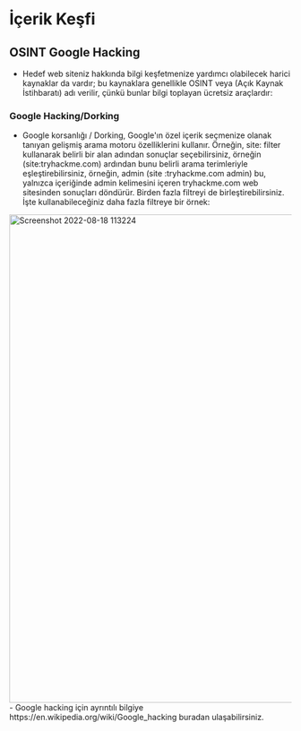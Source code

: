 # İçerik Keşfi
## OSINT Google Hacking
- Hedef web siteniz hakkında bilgi keşfetmenize yardımcı olabilecek harici kaynaklar da vardır; bu kaynaklara genellikle OSINT veya (Açık Kaynak İstihbaratı) adı verilir, çünkü bunlar bilgi toplayan ücretsiz araçlardır:
### Google Hacking/Dorking
- Google korsanlığı / Dorking, Google'ın özel içerik seçmenize olanak tanıyan gelişmiş arama motoru özelliklerini kullanır. Örneğin, site: filter kullanarak belirli bir alan adından sonuçlar seçebilirsiniz, örneğin (site:tryhackme.com) ardından bunu belirli arama terimleriyle eşleştirebilirsiniz, örneğin, admin (site :tryhackme.com admin) bu, yalnızca içeriğinde admin kelimesini içeren tryhackme.com web sitesinden sonuçları döndürür. Birden fazla filtreyi de birleştirebilirsiniz. İşte kullanabileceğiniz daha fazla filtreye bir örnek:
<img width="872" alt="Screenshot 2022-08-18 113224" src="https://user-images.githubusercontent.com/86947080/185349247-32f96b5b-5fd3-450c-b8ff-1d0b16a9aaf5.png">
- Google hacking için ayrıntılı bilgiye https://en.wikipedia.org/wiki/Google_hacking buradan ulaşabilirsiniz.
